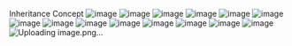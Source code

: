Inheritance Concept
![image](https://github.com/Rameshprajapati261/Java-oops/assets/134092313/1aa76ff8-9a1c-4706-a192-46c0034e654e)
![image](https://github.com/Rameshprajapati261/Java-oops/assets/134092313/b070263f-c0fb-421a-8e06-db952ebc9448)
![image](https://github.com/Rameshprajapati261/Java-oops/assets/134092313/0a3f3801-b667-4b5f-92c5-d6259526d528)
![image](https://github.com/Rameshprajapati261/Java-oops/assets/134092313/8c5c60ea-ce7b-4aa9-b6f7-7214f8c7f4e9)
![image](https://github.com/Rameshprajapati261/Java-oops/assets/134092313/50bfe5aa-844c-421f-b870-60d25067746c)
![image](https://github.com/Rameshprajapati261/Java-oops/assets/134092313/92848231-73fe-4e36-8b72-a4f8057f9f27)
![image](https://github.com/Rameshprajapati261/Java-oops/assets/134092313/7a582c4b-ddee-4bd7-b460-f6f1b9070693)
![image](https://github.com/Rameshprajapati261/Java-oops/assets/134092313/6e3ac815-d9d7-4aad-9e08-a60780716736)
![image](https://github.com/Rameshprajapati261/Java-oops/assets/134092313/06515fc0-9a61-4870-a290-f58451436b9a)
![image](https://github.com/Rameshprajapati261/Java-oops/assets/134092313/14234ae0-4934-49c9-b5e1-24dbce4c6d74)
![image](https://github.com/Rameshprajapati261/Java-oops/assets/134092313/eccb83e7-99cd-4fa8-ab2d-1cbc5e51adff)
![image](https://github.com/Rameshprajapati261/Java-oops/assets/134092313/2365403d-c060-45f0-b244-21e30f145ba8)
![image](https://github.com/Rameshprajapati261/Java-oops/assets/134092313/fc4540c2-11dc-4b90-8165-6af303343ee7)
![image](https://github.com/Rameshprajapati261/Java-oops/assets/134092313/1d0d0373-2b4a-4afd-b01b-7c6cb1fb9de1)
![Uploading image.png…]()

